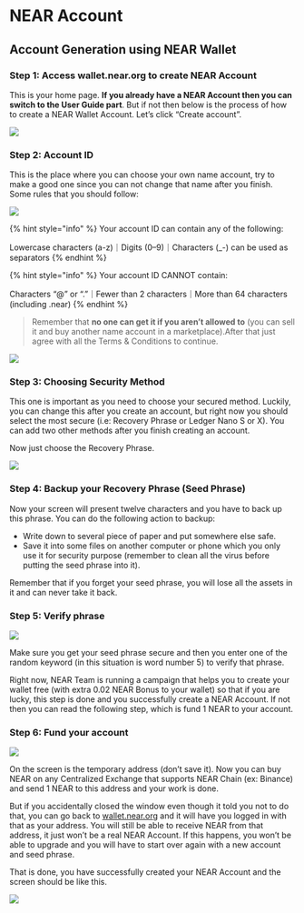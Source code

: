 # NEAR Account

## Account Generation using NEAR Wallet

### **Step 1: Access wallet.near.org to create NEAR Account**

This is your home page. **If you already have a NEAR Account then you can switch to the User Guide part**. But if not then below is the process of how to create a NEAR Wallet Account. Let’s click “Create account”.

![](https://miro.medium.com/max/1400/0*0HLGPD1z18U8nJRQ.jpg)

### Step 2: Account ID

This is the place where you can choose your own name account, try to make a good one since you can not change that name after you finish. Some rules that you should follow:

![](https://miro.medium.com/max/1400/0*VeBDAtf1bGjF9OgV.jpg)

{% hint style="info" %}
Your account ID can contain any of the following:

Lowercase characters \(a-z\)｜Digits \(0–9\)｜Characters \(\_-\) can be used as separators
{% endhint %}

{% hint style="info" %}
Your account ID CANNOT contain:

Characters “@” or “.”｜Fewer than 2 characters｜More than 64 characters \(including .near\)
{% endhint %}

> Remember that **no one can get it if you aren’t allowed to** \(you can sell it and buy another name account in a marketplace\).After that just agree with all the Terms & Conditions to continue.

![](https://miro.medium.com/max/1400/0*z9bEtDJVyZry6c80.jpg)

### Step 3: Choosing Security Method

This one is important as you need to choose your secured method. Luckily, you can change this after you create an account, but right now you should select the most secure \(i.e: Recovery Phrase or Ledger Nano S or X\). You can add two other methods after you finish creating an account.

Now just choose the Recovery Phrase.

![](https://miro.medium.com/max/1400/0*hsDcGeJoROt7tvtY.jpg)

### Step 4: Backup your Recovery Phrase \(Seed Phrase\)

Now your screen will present twelve characters and you have to back up this phrase. You can do the following action to backup:

* Write down to several piece of paper and put somewhere else safe.
* Save it into some files on another computer or phone which you only use it for security purpose \(remember to clean all the virus before putting the seed phrase into it\).

Remember that if you forget your seed phrase, you will lose all the assets in it and can never take it back.

### Step 5: Verify phrase

![](https://miro.medium.com/max/1400/0*UuJ7bTGgz3ToeqwP.jpg)

Make sure you get your seed phrase secure and then you enter one of the random keyword \(in this situation is word number 5\) to verify that phrase.

Right now, NEAR Team is running a campaign that helps you to create your wallet free \(with extra 0.02 NEAR Bonus to your wallet\) so that if you are lucky, this step is done and you successfully create a NEAR Account. If not then you can read the following step, which is fund 1 NEAR to your account.

### Step 6: Fund your account

![](https://miro.medium.com/max/1400/0*POHTpd0Vp8ZpIg55.jpg)

On the screen is the temporary address \(don’t save it\). Now you can buy NEAR on any Centralized Exchange that supports NEAR Chain \(ex: Binance\) and send 1 NEAR to this address and your work is done.

But if you accidentally closed the window even though it told you not to do that, you can go back to [wallet.near.org](https://wallet.near.org/) and it will have you logged in with that as your address. You will still be able to receive NEAR from that address, it just won’t be a real NEAR Account. If this happens, you won’t be able to upgrade and you will have to start over again with a new account and seed phrase.

That is done, you have successfully created your NEAR Account and the screen should be like this.

![](https://miro.medium.com/max/1400/0*u4rFt5jzrP1ZdXkz.jpg)

  


